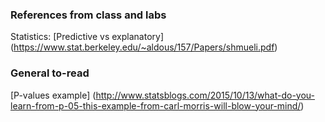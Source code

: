 

### References from class and labs

Statistics: [Predictive vs explanatory] (https://www.stat.berkeley.edu/~aldous/157/Papers/shmueli.pdf)

### General to-read

[P-values example] (http://www.statsblogs.com/2015/10/13/what-do-you-learn-from-p-05-this-example-from-carl-morris-will-blow-your-mind/)
